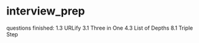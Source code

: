 # interview_prep

questions finished:
1.3 URLify
3.1 Three in One
4.3 List of Depths
8.1 Triple Step 